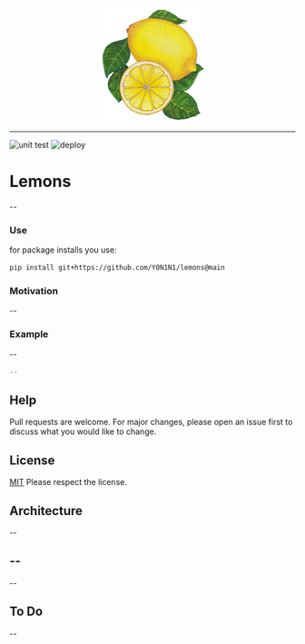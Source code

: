 <p align="center">
  <img src="https://github.com/Y0N1N1/lemons/blob/main/docs/assets/images/lemonslogo.png?raw=true" height="200" />
</p>

--------------------------------------------------------------------
 
![unit test](https://github.com/Y0N1N1/lemons/workflows/test/badge.svg)
![deploy](https://github.com/Y0N1N1/lemons/workflows/deployment/badge.svg)
  
# Lemons

--

### Use
for package installs you use:
```bash
pip install git+https://github.com/Y0N1N1/lemons@main
```
### Motivation
--

### Example
--
```python
--
```

## Help
Pull requests are welcome. For major changes, please open an issue first to discuss what you would like to change.
## License
[MIT](https://choosealicense.com/licenses/mit/)
Please respect the license.
## Architecture
--

## --
--

## To Do 
--

